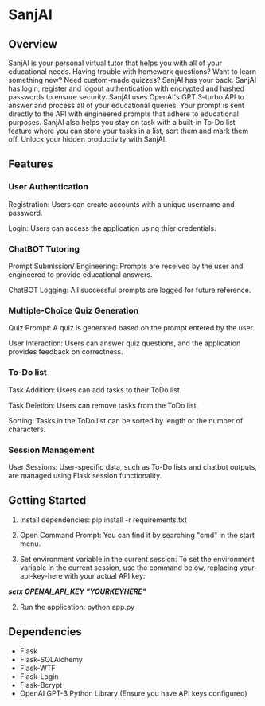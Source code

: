 # SanjAI

## Overview

SanjAI is your personal virtual tutor that helps you with all of your educational needs. Having trouble with homework questions? Want to learn something new? Need custom-made quizzes? SanjAI has your back. SanjAI has login, register and logout authentication with encrypted and hashed passwords to ensure security. SanjAI uses OpenAI's GPT 3-turbo API to answer and process all of your educational queries. Your prompt is sent directly to the API with engineered prompts that adhere to educational purposes. SanjAI also helps you stay on task with a built-in To-Do list feature where you can store your tasks in a list, sort them and mark them off. Unlock your hidden productivity with SanjAI.

## Features

### User Authentication

Registration: Users can create accounts with a unique username and password.

Login: Users can access the application using thier credentials.

### ChatBOT Tutoring

Prompt Submission/ Engineering: Prompts are received by the user and engineered to provide educational answers.

ChatBOT Logging: All successful prompts are logged for future reference.

### Multiple-Choice Quiz Generation

Quiz Prompt: A quiz is generated based on the prompt entered by the user.

User Interaction: Users can answer quiz questions, and the application provides feedback on correctness.

### To-Do list 

Task Addition: Users can add tasks to their ToDo list.

Task Deletion: Users can remove tasks from the ToDo list.

Sorting: Tasks in the ToDo list can be sorted by length or the number of characters.

### Session Management

User Sessions: User-specific data, such as To-Do lists and chatbot outputs, are managed using Flask session functionality.


## Getting Started

1) Install dependencies: pip install -r requirements.txt

2) Open Command Prompt: You can find it by searching "cmd" in the start menu.

3) Set environment variable in the current session: To set the environment variable in the current session, use the command below, replacing your-api-key-here with your actual API key:

***setx OPENAI_API_KEY "YOURKEYHERE"***

2) Run the application: python app.py

## Dependencies
- Flask
- Flask-SQLAlchemy
- Flask-WTF
- Flask-Login
- Flask-Bcrypt
- OpenAI GPT-3 Python Library (Ensure you have API keys configured)
